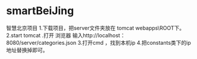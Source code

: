 # smartBeiJing
智慧北京项目
1.下载项目，把server文件夹放在 tomcat webapps\ROOT下。
2.start tomcat .打开 浏览器  输入http://localhost：8080/server/categories.json
3.打开cmd ，找到本机ip
4.把constants类下的ip地址替换掉即可。
